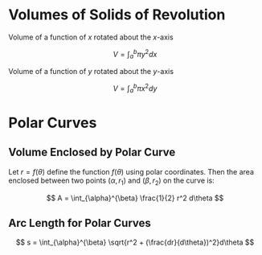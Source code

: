 # Volumes of Solids of Revolution

Volume of a function of $x$ rotated about the $x$-axis

$$ V = \int_a^b{\pi y^2}dx $$

Volume of a function of $y$ rotated about the $y$-axis

$$ V = \int_a^b{\pi x^2}dy $$

# Polar Curves

## Volume Enclosed by Polar Curve

Let $r = f(\theta)$ define the function $f(\theta)$ using polar coordinates. Then the area enclosed between two points $(\alpha, r_1)$ and $(\beta, r_2)$ on the curve is:

$$ A = \int_{\alpha}^{\beta} \frac{1}{2} r^2 d\theta $$

## Arc Length for Polar Curves

$$ s = \int_{\alpha}^{\beta} \sqrt{r^2 + (\frac{dr}{d\theta})^2}d\theta $$
